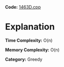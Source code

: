 **Code:** [1463D.cpp](./1463D.cpp)

# Explanation

**Time Complexity:** O(n)

**Memory Complexity:** O(n) 

**Category:** Greedy
